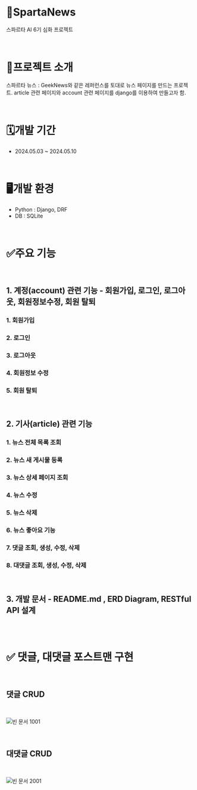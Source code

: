 # 📰SpartaNews
스파르타 AI 6기 심화 프로젝트

<br/>

# 📝프로젝트 소개
스파르타 뉴스 : 
GeekNews와 같은 레퍼런스를 토대로 뉴스 페이지를 만드는 프로젝트. article 관련 페이지와 account 관련 페이지를 django를 이용하여 만들고자 함.

<br/>

# 🗓️개발 기간
- 2024.05.03 ~ 2024.05.10

<br/>

# 🖥️개발 환경
- Python : Django, DRF
- DB : SQLite

<br/>

# ✅주요 기능

<br/>

## 1. 계정(account) 관련 기능 - 회원가입, 로그인, 로그아웃, 회원정보수정, 회원 탈퇴

### 1. 회원가입
### 2. 로그인
### 3. 로그아웃
### 4. 회원정보 수정
### 5. 회원 탈퇴

<br/>

## 2. 기사(article) 관련 기능

### 1. 뉴스 전체 목록 조회
### 2. 뉴스 새 게시물 등록
### 3. 뉴스 상세 페이지 조회
### 4. 뉴스 수정
### 5. 뉴스 삭제
### 6. 뉴스 좋아요 기능
### 7. 댓글 조회, 생성, 수정, 삭제
### 8. 대댓글 조회, 생성, 수정, 삭제

<br/>

## 3. 개발 문서 - README.md , ERD Diagram, RESTful API 설계

<br/>
<br/>

# ✅ 댓글, 대댓글 포스트맨 구현

<br/>

## 댓글 CRUD

<br/>

![빈 문서 1001](https://github.com/1489ehdghks/spartaNews/assets/159985538/99167eff-1c81-4beb-b92f-bfd1892b5b24)

<br/>

## 대댓글 CRUD

<br/>

![빈 문서 2001](https://github.com/1489ehdghks/spartaNews/assets/159985538/59d182a4-291b-4883-ab03-27e5365adf66)


